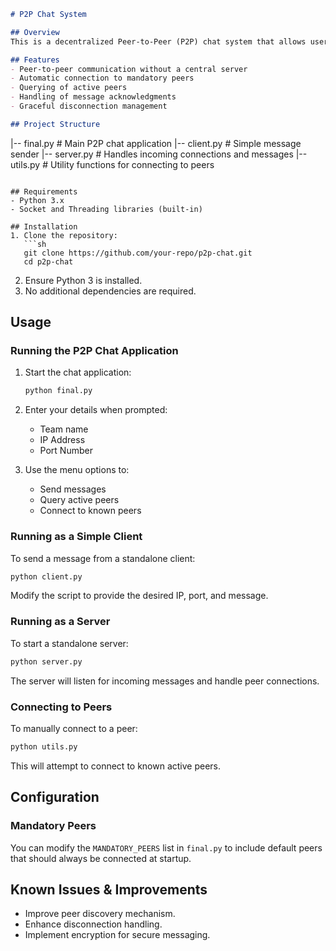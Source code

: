 ```markdown
# P2P Chat System

## Overview
This is a decentralized Peer-to-Peer (P2P) chat system that allows users to communicate directly without relying on a central server. The system enables multiple peers to connect, send messages, and maintain an active connection network.

## Features
- Peer-to-peer communication without a central server
- Automatic connection to mandatory peers
- Querying of active peers
- Handling of message acknowledgments
- Graceful disconnection management

## Project Structure
```
|-- final.py       # Main P2P chat application
|-- client.py      # Simple message sender
|-- server.py      # Handles incoming connections and messages
|-- utils.py       # Utility functions for connecting to peers
```

## Requirements
- Python 3.x
- Socket and Threading libraries (built-in)

## Installation
1. Clone the repository:
   ```sh
   git clone https://github.com/your-repo/p2p-chat.git
   cd p2p-chat
   ```
2. Ensure Python 3 is installed.
3. No additional dependencies are required.

## Usage
### Running the P2P Chat Application
1. Start the chat application:
   ```sh
   python final.py
   ```
2. Enter your details when prompted:
   - Team name
   - IP Address
   - Port Number

3. Use the menu options to:
   - Send messages
   - Query active peers
   - Connect to known peers

### Running as a Simple Client
To send a message from a standalone client:
```sh
python client.py
```
Modify the script to provide the desired IP, port, and message.

### Running as a Server
To start a standalone server:
```sh
python server.py
```
The server will listen for incoming messages and handle peer connections.

### Connecting to Peers
To manually connect to a peer:
```sh
python utils.py
```
This will attempt to connect to known active peers.

## Configuration
### Mandatory Peers
You can modify the `MANDATORY_PEERS` list in `final.py` to include default peers that should always be connected at startup.

## Known Issues & Improvements
- Improve peer discovery mechanism.
- Enhance disconnection handling.
- Implement encryption for secure messaging.


